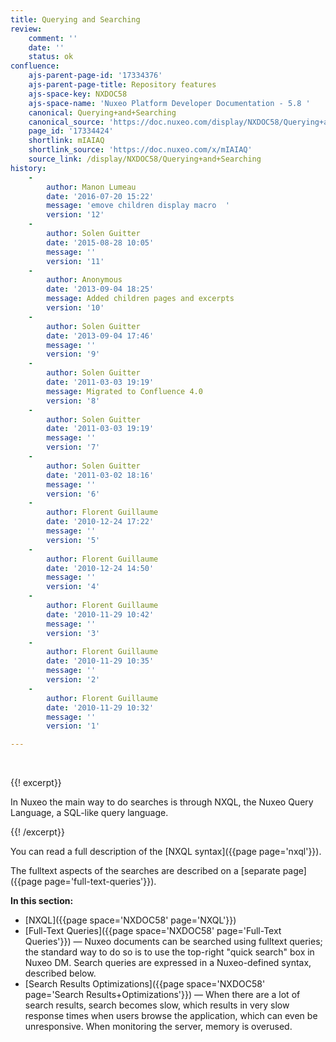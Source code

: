 ```yaml
---
title: Querying and Searching
review:
    comment: ''
    date: ''
    status: ok
confluence:
    ajs-parent-page-id: '17334376'
    ajs-parent-page-title: Repository features
    ajs-space-key: NXDOC58
    ajs-space-name: 'Nuxeo Platform Developer Documentation - 5.8 '
    canonical: Querying+and+Searching
    canonical_source: 'https://doc.nuxeo.com/display/NXDOC58/Querying+and+Searching'
    page_id: '17334424'
    shortlink: mIAIAQ
    shortlink_source: 'https://doc.nuxeo.com/x/mIAIAQ'
    source_link: /display/NXDOC58/Querying+and+Searching
history:
    - 
        author: Manon Lumeau
        date: '2016-07-20 15:22'
        message: 'emove children display macro  '
        version: '12'
    - 
        author: Solen Guitter
        date: '2015-08-28 10:05'
        message: ''
        version: '11'
    - 
        author: Anonymous
        date: '2013-09-04 18:25'
        message: Added children pages and excerpts
        version: '10'
    - 
        author: Solen Guitter
        date: '2013-09-04 17:46'
        message: ''
        version: '9'
    - 
        author: Solen Guitter
        date: '2011-03-03 19:19'
        message: Migrated to Confluence 4.0
        version: '8'
    - 
        author: Solen Guitter
        date: '2011-03-03 19:19'
        message: ''
        version: '7'
    - 
        author: Solen Guitter
        date: '2011-03-02 18:16'
        message: ''
        version: '6'
    - 
        author: Florent Guillaume
        date: '2010-12-24 17:22'
        message: ''
        version: '5'
    - 
        author: Florent Guillaume
        date: '2010-12-24 14:50'
        message: ''
        version: '4'
    - 
        author: Florent Guillaume
        date: '2010-11-29 10:42'
        message: ''
        version: '3'
    - 
        author: Florent Guillaume
        date: '2010-11-29 10:35'
        message: ''
        version: '2'
    - 
        author: Florent Guillaume
        date: '2010-11-29 10:32'
        message: ''
        version: '1'

---
```

&nbsp;

{{! excerpt}}

In Nuxeo the main way to do searches is through NXQL, the Nuxeo Query Language, a SQL-like query language.

{{! /excerpt}}

You can read a full description of the [NXQL syntax]({{page page='nxql'}}).

The fulltext aspects of the searches are described on a [separate page]({{page page='full-text-queries'}}).

**In this section:**

*   [NXQL]({{page space='NXDOC58' page='NXQL'}})
*   [Full-Text Queries]({{page space='NXDOC58' page='Full-Text Queries'}})&nbsp;&mdash;&nbsp;<span class="smalltext">Nuxeo documents can be searched using fulltext queries; the standard way to do so is to use the top-right "quick search" box in Nuxeo DM. Search queries are expressed in a Nuxeo-defined syntax, described below.</span>
*   [Search Results Optimizations]({{page space='NXDOC58' page='Search Results+Optimizations'}})&nbsp;&mdash;&nbsp;<span class="smalltext">When there are a lot of search results, search becomes slow, which results in very slow response times when users browse the application, which can even be unresponsive. When monitoring the server, memory is overused.</span>
